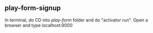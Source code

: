 ## play-form-signup
In terminal, do CD into _play-form_ folder and do "activator run". 
Open a browser and type localhost:9000
